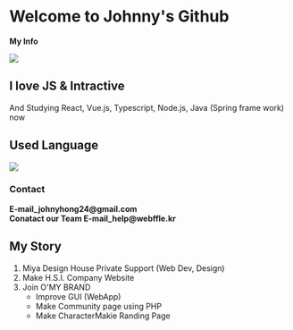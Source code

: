 <h1>Welcome to Johnny's Github</h1>
<strong>My Info</strong>

<a href=""><img align="center" src="https://github-readme-stats.vercel.app/api?username=JohnnyKnon&show_icons=true&theme=radical"/></a>

<h2>I love JS & Intractive</h2>
<p>And  Studying React, Vue.js, Typescript, Node.js, Java (Spring frame work) now</p>
<h2>Used Language </h2>
<a href=""> <img align="center" src="https://github-readme-stats-sigma-five.vercel.app/api/top-langs/?username=JohnnyKnon&theme=react&line_height=40&hide=css"/> </a>


<h3>Contact</h3>
<b>E-mail_johnyhong24@gmail.com</b><br/>
<b>Conatact our Team E-mail_help@webffle.kr</b><br/>
<h2>My Story</h2>
<ol>
  <li>Miya Design House Private Support (Web Dev, Design)</li>
  <li>Make H.S.I. Company Website</li>
  <li>Join O'MY BRAND
    <ul>
      <li>Improve GUI (WebApp)</li>
      <li>Make Community page using PHP</li>
      <li>Make CharacterMakie Randing Page</li>
    </ul>
  </li>
</ol>

